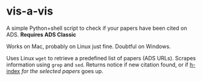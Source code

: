 vis-a-vis
=========

A simple Python+shell script to check if your papers have been cited on ADS. **Requires ADS Classic** 

Works on Mac, probably on Linux just fine. Doubtful on Windows.

Uses Linux `wget` to retrieve a predefined list of papers (ADS URLs). Scrapes information using `grep` and `sed`. Returns notice if new citation found, or if [h-index](http://en.wikipedia.org/wiki/H-index) *for the selected papers* goes up.
